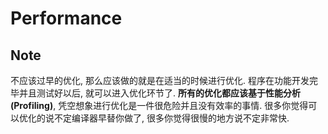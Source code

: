 # Performance

## Note
不应该过早的优化, 那么应该做的就是在适当的时候进行优化. 程序在功能开发完毕并且测试好以后, 就可以进入优化环节了. **所有的优化都应该基于性能分析(Profiling)**, 凭空想象进行优化是一件很危险并且没有效率的事情. 很多你觉得可以优化的说不定编译器早替你做了, 很多你觉得很慢的地方说不定非常快.
